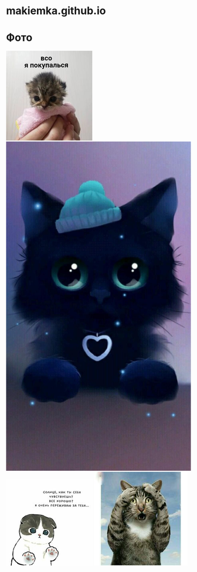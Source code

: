 # makiemka.github.io
<html lang="ru">
<head>
<meta charset="UTF-8">
<meta name="viewport" content="
width=device-width, initial-scale=1">
<title>Галерея</title>
<link rel="stylesheet" type="text/css" href="css/css.css">
</head>
<body>
<main class="main">
<h1 class="heading">Фото</h1>
<a href="img/1.jpg" class="img_link"> <img src="img/1.jpg" alt=></a>
<a href="img/2.jpg" class="img_link"> <img src="img/2.jpg" alt=></a>
<a href="img/3.jpg" class="img_link"> <img src="img/3.jpg" alt=></a>
<a href="img/4.jpg" class="img_link"> <img src="img/4.jpg" alt=></a>
<a href="img/5.jpg" class="img_link"></a>
<a href="img/6.jpg" class="img_link"></a>
<a href="img/7.jpg" class="img_link"></a>
<a href="img/8.jpg" class="img_link"></a>
<a href="img/9.jpg" class="img_link"></a>
<a href="img/10.jpg" class="img_link"></a>
<a href="img/11.jpg" class="img_link"></a>
<a href="img/12.jpg" class="img_link">
</a>
</main>
</body>
</html>
